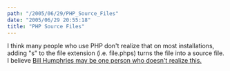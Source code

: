 ```yaml
---
path: "/2005/06/29/PHP_Source_Files" 
date: "2005/06/29 20:55:18" 
title: "PHP Source Files" 
---
```

<p>I think many people who use PHP don't realize that on most installations, adding "s" to the file extension (i.e. file.phps) turns the file into a source file. I believe <a href="http://www.whump.com/moreLikeThis/link/04225">Bill Humphries may be one person who doesn't realize this.</a></p>